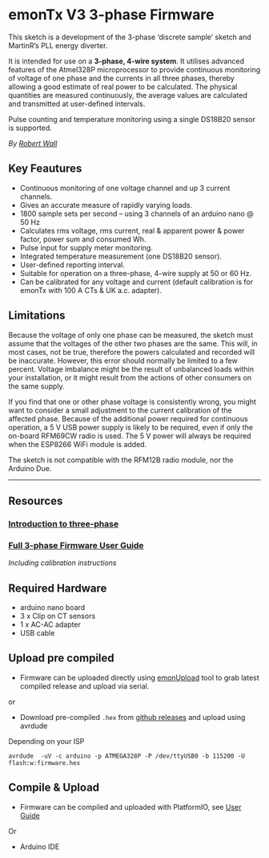 # emonTx V3 3-phase Firmware

This sketch is a development of the 3-phase ‘discrete sample’ sketch and MartinR’s PLL
energy diverter.

It is intended for use on a **3-phase, 4-wire system**. It utilises advanced
features of the Atmel328P microprocessor to provide continuous monitoring of voltage of
one phase and the currents in all three phases, thereby allowing a good estimate of real
power to be calculated. The physical quantities are measured continuously, the average
values are calculated and transmitted at user-defined intervals.

Pulse counting and temperature monitoring using a single DS18B20 sensor is supported.

*By [Robert Wall](https://community.openenergymonitor.org/u/robert.wall/summary)*

## Key Feautures

- Continuous monitoring of one voltage channel and up 3 current channels.
- Gives an accurate measure of rapidly varying loads.
- 1800 sample sets per second – using 3 channels of an arduino nano @ 50 Hz
- Calculates rms voltage, rms current, real & apparent power & power factor, power sum and consumed Wh.
- Pulse input for supply meter monitoring.
- Integrated temperature measurement (one DS18B20 sensor).
- User-defined reporting interval.
- Suitable for operation on a three-phase, 4-wire supply at 50 or 60 Hz.
- Can be calibrated for any voltage and current (default calibration is for emonTx with 100 A CTs & UK a.c. adapter).

## Limitations

Because the voltage of only one phase can be measured, the sketch must assume that
the voltages of the other two phases are the same. This will, in most cases, not be true,
therefore the powers calculated and recorded will be inaccurate. However, this error
should normally be limited to a few percent. Voltage imbalance might be the result of
unbalanced loads within your installation, or it might result from the actions of other
consumers on the same supply.

If you find that one or other phase voltage is consistently wrong, you might want to
consider a small adjustment to the current calibration of the affected phase.
Because of the additional power required for continuous operation, a 5 V USB power
supply is likely to be required, even if only the on-board RFM69CW radio is used. The 5 V
power will always be required when the ESP8266 WiFi module is added.

The sketch is not compatible with the RFM12B radio module, nor the Arduino Due.


***

## Resources

### [Introduction to three-phase](https://learn.openenergymonitor.org/electricity-monitoring/ac-power-theory/3-phase-power)

### [Full 3-phase Firmware User Guide](emontx-3-phase-userguide.pdf)
*Including calibration instructions*

## Required Hardware

- arduino nano board
- 3 x Clip on CT sensors
- 1 x AC-AC adapter
- USB cable

## Upload pre compiled

- Firmware can be uploaded directly using [emonUpload](https://github.com/openenergymonitor/emonupload) tool to grab latest compiled release and upload via serial.

or

- Download pre-compiled `.hex` from [github releases](https://github.com/openenergymonitor/emontx-3phase/releases) and upload using avrdude

Depending on your ISP

`avrdude  -uV -c arduino -p ATMEGA328P -P /dev/ttyUSB0 -b 115200 -U flash:w:firmware.hex`


## Compile & Upload

- Firmware can be compiled and uploaded with PlatformIO, see [User Guide](https://guide.openenergymonitor.org/technical/compiling)

Or

- Arduino IDE
